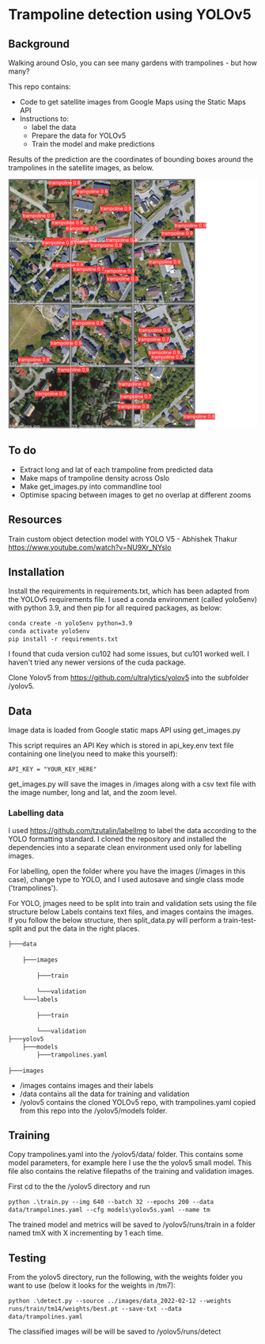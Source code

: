 # Trampoline detection using YOLOv5
## Background

Walking around Oslo, you can see many gardens with trampolines - but how many? 

This repo contains:
* Code to get satellite images from Google Maps using the Static Maps API
* Instructions to:
    - label the data
    - Prepare the data for YOLOv5
    - Train the model and make predictions

Results of the prediction are the coordinates of bounding boxes around the trampolines in the satellite images, as below.

![](./resources/val_batch0_pred.jpg)
## To do

* Extract long and lat of each trampoline from predicted data
* Make maps of trampoline density across Oslo
* Make get_images.py into commandline tool
* Optimise spacing between images to get no overlap at different zooms

## Resources

Train custom object detection model with YOLO V5 - Abhishek Thakur
https://www.youtube.com/watch?v=NU9Xr_NYslo

## Installation

Install the requirements in requirements.txt, which has been adapted from the YOLOv5 requirements file. I used a conda environment (called yolo5env) with python 3.9, and then pip for all required packages, as below:

    conda create -n yolo5env python=3.9
    conda activate yolo5env
    pip install -r requirements.txt

I found that cuda version cu102 had some issues, but cu101 worked well. I haven't tried any newer versions of the cuda package.

Clone Yolov5 from https://github.com/ultralytics/yolov5 into the subfolder /yolov5.

## Data

Image data is loaded from Google static maps API using get_images.py

This script requires an API Key which is stored in api_key.env text file containing one line(you need to make this yourself):

    API_KEY = "YOUR_KEY_HERE"
    
get_images.py will save the images in /images along with a csv text file with the image number, long and lat, and the zoom level.

### Labelling data

I used https://github.com/tzutalin/labelImg to label the data according to the YOLO formatting standard. I cloned the repository and installed the dependencies into a separate clean environment used only for labelling images. 

For labelling, open the folder where you have the images (/images in this case), change type to YOLO, and I used autosave and single class mode ('trampolines').

For YOLO, jmages need to be split into train and validation sets using the file structure below Labels contains text files, and images contains the images. If you follow the below structure, then split_data.py will perform a train-test-split and put the data in the right places. 

    ├───data

        ├───images

            ├───train

            └───validation
        └───labels

            ├───train

            └───validation
    ├───yolov5
        ├───models
            ├───trampolines.yaml

    ├───images


* /images contains images and their labels
* /data contains all the data for training and validation
* /yolov5 contains the cloned YOLOv5 repo, with trampolines.yaml copied from this repo into the /yolov5/models folder.

## Training 

Copy trampolines.yaml into the /yolov5/data/ folder. This contains some model parameters, for example here I use the the yolov5 small model. This file also contains the relative filepaths of the training and validation images.

First cd to the the /yolov5 directory and run

    python .\train.py --img 640 --batch 32 --epochs 200 --data data/trampolines.yaml --cfg models\yolov5s.yaml --name tm

The trained model and metrics will be saved to /yolov5/runs/train in a folder named tmX with X incrementing by 1 each time.

## Testing

From the yolov5 directory, run the following, with the weights folder you want to use (below it looks for the weights in /tm7):

    python .\detect.py --source ../images/data_2022-02-12 --weights runs/train/tm14/weights/best.pt --save-txt --data data/trampolines.yaml

The classified images will be will be saved to /yolov5/runs/detect